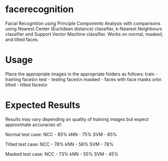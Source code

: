 # facerecognition
Facial Recognition using Principle Components Analysis with comparisons using Nearest Center (Euclidean distance) classifier, k-Nearest Neighbours classifier and Support Vector Machine classifier.
Works on normal, masked, and tilted faces.

# Usage 
Place the appropriate images in the appropriate folders as follows:
train - training faces\n
test - testing faces\n
masked - faces with face masks on\n
tilted - tilted faces\n

# Expected Results
Results may vary depending on quality of training images but expect approximate accuracies of:

Normal test case:
NCC - 85%
kNN - 75%
SVM - 85%

Tilted test case:
NCC - 78%
kNN - 56%
SVM - 78%

Masked test case:
NCC - 73%
kNN - 55%
SVM - 45%
